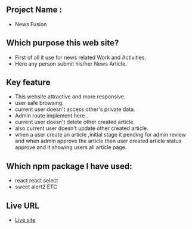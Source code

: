 ## Project Name : 
* News Fusion


## Which purpose this web site?

* First of all it use for news related Work and Activities.
* Here any person submit his/her News Article.


## Key feature
* This website attractive and more responsive.
* user safe browsing.
* current user doesn't access other's private data.
* Admin route implement here .
* current user doesn't delete other created article.
* also current user doesn't update other created article.
* when a user create an article ,initial stage it pending for admin review and when admin approve the article then user created article status approve and it showing users all article page.

## Which npm package I have used:
* react react select
* sweet alert2 ETC

## Live URL
* [Live site](https://newfusion-f31a5.web.app)